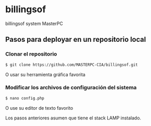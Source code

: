 # billingsof
billingsof system MasterPC

## Pasos para deployar en un repositorio local

### Clonar el repositorio
```sh
$ git clone https://github.com/MASTERPC-CIA/billingsof.git
```
O usar su herramienta gráfica favorita
  
### Modificar los archivos de configuración del sistema 
```sh
$ nano config.php
````
O use su editor de texto favorito

Los pasos anteriores asumen que tiene el stack LAMP instalado.
